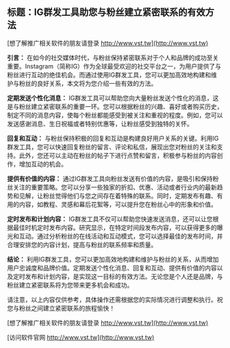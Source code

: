 ## **标题：IG群发工具助您与粉丝建立紧密联系的有效方法**

[想了解推广相关软件的朋友请登录 http://www.vst.tw](http://www.vst.tw)

**引言：**
在如今的社交媒体时代，与粉丝保持紧密联系对于个人和品牌的成功至关重要。Instagram（简称IG）作为全球最受欢迎的社交平台之一，为用户提供了与粉丝进行互动的绝佳机会。而通过使用IG群发工具，您可以更加高效地构建和维护与粉丝的良好关系，本文将为您介绍一些有效的方法。

**定期发送个性化消息：**
IG群发工具可以帮助您向大量粉丝发送个性化的消息，这是与粉丝建立紧密联系的重要一环。您可以根据粉丝的兴趣、喜好或者购买历史，制定不同的消息内容，使每个粉丝都能感受到被关注和重视的程度。例如，您可以发送感谢消息、生日祝福或者特别优惠等，让粉丝感受到独特的关怀。

**回复和互动：**
与粉丝保持积极的回复和互动是构建良好用户关系的关键。利用IG群发工具，您可以快速回复粉丝的留言、评论和私信，展现出您对粉丝的关注和支持。此外，您还可以主动在粉丝的帖子下进行点赞和留言，积极参与粉丝的内容创作，增加互动的机会。

**提供有价值的内容：**
通过IG群发工具向粉丝发送有价值的内容，是吸引和保持粉丝关注的重要策略。您可以分享一些独家的折扣、优惠、活动或者行业内的最新趋势和见解，让粉丝觉得他们与您之间存在着特殊的联系。同时，定期发布有趣、有用的内容，如教程、灵感和幕后花絮等，可以提升您在粉丝心中的形象和价值。

**定时发布和计划内容：**
IG群发工具不仅可以帮助您快速发送消息，还可以让您根据最佳时机定时发布内容。研究显示，在特定时间段发布内容，可以获得更多的曝光和互动。通过分析粉丝的在线活动和互动模式，您可以选择最佳的发布时间，并合理安排您的内容计划，提高与粉丝的联系频率和质量。

**结论：**
利用IG群发工具，您可以更加高效地构建和维护与粉丝的关系，从而增加用户忠诚度和品牌价值。定期发送个性化消息、回复和互动、提供有价值的内容以及定时发布和计划内容，是实现这一目标的有效方法。无论您是个人还是品牌，与粉丝建立紧密联系将为您带来更多机会和成功。

请注意，以上内容仅供参考，具体操作还需根据您的实际情况进行调整和执行。祝您与粉丝之间建立紧密联系的旅程愉快！

[想了解推广相关软件的朋友请登录 http://www.vst.tw](http://www.vst.tw)


[访问软件官网 http://www.vst.tw](http://www.vst.tw)
